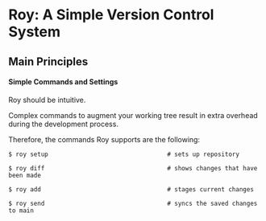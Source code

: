 # Roy: A Simple Version Control System

## Main Principles
#### Simple Commands and Settings
Roy should be intuitive. 

Complex commands to augment your working tree result in extra overhead during 
the development process.

Therefore, the commands Roy supports are the following:
```
$ roy setup                                 # sets up repository

$ roy diff                                  # shows changes that have been made

$ roy add                                   # stages current changes

$ roy send                                  # syncs the saved changes to main
```


